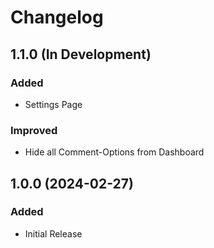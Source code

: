 # Changelog

## 1.1.0 (In Development)

### Added

- Settings Page

### Improved

- Hide all Comment-Options from Dashboard

## 1.0.0 (2024-02-27)

### Added

- Initial Release
